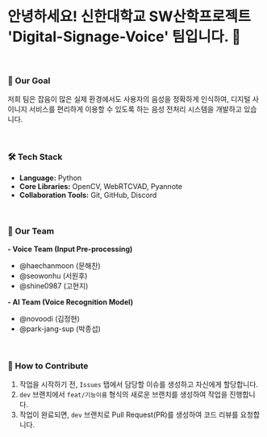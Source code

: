 # 안녕하세요! 신한대학교 SW산학프로젝트 'Digital-Signage-Voice' 팀입니다. 👋

<br>

### 🎯 Our Goal
저희 팀은 잡음이 많은 실제 환경에서도 사용자의 음성을 정확하게 인식하여, 디지털 사이니지 서비스를 편리하게 이용할 수 있도록 하는 음성 전처리 시스템을 개발하고 있습니다.

<br>

### 🛠 Tech Stack
- **Language:** Python
- **Core Libraries:** OpenCV, WebRTCVAD, Pyannote
- **Collaboration Tools:** Git, GitHub, Discord

<br>

### 👥 Our Team

**- Voice Team (Input Pre-processing)**
  - @haechanmoon (문해찬)
  - @seowonhu (서원후)
  - @shine0987 (고현지)

**- AI Team (Voice Recognition Model)**
  - @novoodi (김정현)
  - @park-jang-sup (박종섭)
<br>

### 💬 How to Contribute
1.  작업을 시작하기 전, `Issues` 탭에서 담당할 이슈를 생성하고 자신에게 할당합니다.
2.  `dev` 브랜치에서 `feat/기능이름` 형식의 새로운 브랜치를 생성하여 작업을 진행합니다.
3.  작업이 완료되면, `dev` 브랜치로 Pull Request(PR)를 생성하여 코드 리뷰를 요청합니다.
